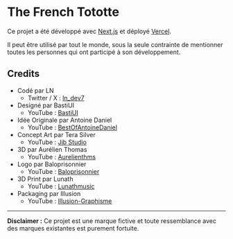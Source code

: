 # The French Tototte

Ce projet a été développé avec [Next.js](https://nextjs.org/) et déployé [Vercel](https://vercel.com/). 

Il peut être utilisé par tout le monde, sous la seule contrainte de mentionner toutes les personnes qui ont participé à son développement.

## Credits

- Codé par LN
  - Twitter / X : [ln_dev7](https://x.com/ln_dev7)
- Designé par BastiUI
  - YouTube : [BastiUI](https://www.youtube.com/c/BastiUI)
- Idée Originale par Antoine Daniel
  - YouTube : [BestOfAntoineDaniel](https://www.youtube.com/@BestOfAntoineDaniel)
- Concept Art par Tera Silver
  - YouTube : [Jib Studio](https://www.youtube.com/@jib_studio)
- 3D par Aurélien Thomas
  - YouTube : [Aurelienthms](https://www.youtube.com/@aurelienthms)
- Logo par Baloprisonnier
  - YouTube : [Baloprisonnier](https://www.youtube.com/@BALOPRISONNIER)
- 3D Print par Lunath
  - YouTube : [Lunathmusic](https://www.youtube.com/@lunathmusic)
- Packaging par Illusion
  - YouTube : [Illusion-Graphisme](https://www.youtube.com/@illusion-graphisme)

---

**Disclaimer :** Ce projet est une marque fictive et toute ressemblance avec des marques existantes est purement fortuite.  
